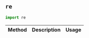 
## ```re```

```python
import re
```

| Method                      | Description                                     | Usage                           |
| :-------------------------- | :---------------------------------------------- | :------------------------------ |

